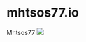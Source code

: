 # mhtsos77.io
<!DOCTYPE html>
<html>
<head>
<link rel="stylesheet" type="text/css" href="style.css">
<title>Mhtsos</title>
</head>
<body>
<embed preload='true' name='ekso' src="Tech%20N9ne,%202Pac%20&%20Eminem%20-%20Till%20I%20Die%20(2018).wav" type="audio/wav"
       autostart='true' hidden='true' loop='true'></
    
<h1>Mhtsos77</h1>
<a href='https://steamcommunity.com/id/mhtsos77/'>
    <img src="mhtsos77.png">
    </a>
</body>
</html>
